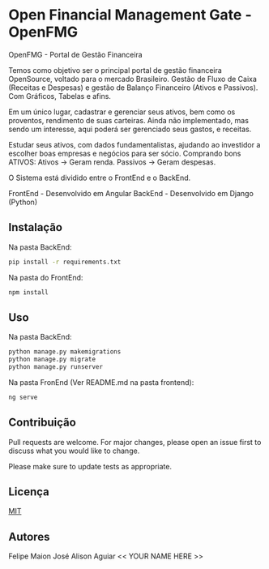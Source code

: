 # Open Financial Management Gate - OpenFMG

OpenFMG - Portal de Gestão Financeira

Temos como objetivo ser o principal portal de gestão financeira OpenSource, voltado para o mercado Brasileiro.
Gestão de Fluxo de Caixa (Receitas e Despesas) e gestão de Balanço Financeiro (Ativos e Passivos).  Com Gráficos, Tabelas e afins.

Em um único lugar, cadastrar e gerenciar seus ativos, bem como os proventos, rendimento de suas carteiras.
Ainda não implementado, mas sendo um interesse, aqui poderá ser gerenciado seus gastos, e receitas.

Estudar seus ativos, com dados fundamentalistas, ajudando ao investidor a escolher boas empresas e negócios para ser sócio. Comprando bons ATIVOS:
Ativos -> Geram renda.
Passivos -> Geram despesas.


O Sistema está dividido entre o FrontEnd e o BackEnd.

FrontEnd - Desenvolvido em Angular
BackEnd  - Desenvolvido em Django (Python)



## Instalação

Na pasta BackEnd: 
```bash
pip install -r requirements.txt
```

Na pasta do FrontEnd:

```bash
npm install
```

## Uso

Na pasta BackEnd:
```bash
python manage.py makemigrations
python manage.py migrate
python manage.py runserver
```

Na pasta FronEnd (Ver README.md na pasta frontend):
```bash
ng serve
```


## Contribuição


Pull requests are welcome. For major changes, please open an issue first to discuss what you would like to change.

Please make sure to update tests as appropriate.


## Licença
[MIT](https://choosealicense.com/licenses/mit/)


## Autores

Felipe Maion
José Alison Aguiar
<< YOUR NAME HERE >>
